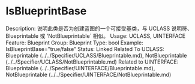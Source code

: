 # IsBlueprintBase

Description: 说明此类是否为创建蓝图的一个可接受基类，与 UCLASS 说明符、Blueprintable 或 'NotBlueprintable` 相似。
Usage: UCLASS, UINTERFACE
Feature: Blueprint
Group: Blueprint
Type: bool
Example: IsBlueprintBase="true/false”
Status: Linked
Related To UCLASS: Blueprintable (../../Specifier/UCLASS/Blueprintable.md), NotBlueprintable (../../Specifier/UCLASS/NotBlueprintable.md)
Related to UINTERFACE: Blueprintable (../../Specifier/UINTERFACE/Blueprintable.md), NotBlueprintable (../../Specifier/UINTERFACE/NotBlueprintable.md)